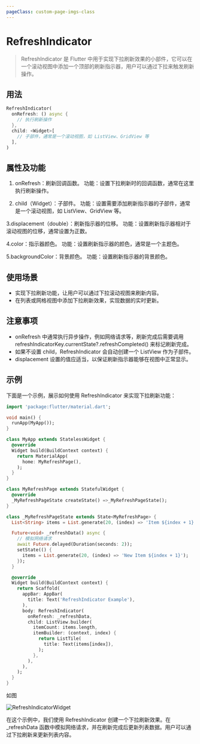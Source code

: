 ```yaml
---
pageClass: custom-page-imgs-class
---
```


# RefreshIndicator

> RefreshIndicator 是 Flutter 中用于实现下拉刷新效果的小部件，它可以在一个滚动视图中添加一个顶部的刷新指示器，用户可以通过下拉来触发刷新操作。

## 用法

```dart
RefreshIndicator(
  onRefresh: () async {
    // 执行刷新操作
  },
  child: <Widget>[
    // 子部件，通常是一个滚动视图，如 ListView、GridView 等
  ],
)
```

## 属性及功能

1. onRefresh：刷新回调函数。
   功能：设置下拉刷新时的回调函数，通常在这里执行刷新操作。

2. child（Widget）：子部件。
   功能：设置需要添加刷新指示器的子部件，通常是一个滚动视图，如 ListView、GridView 等。

3.displacement（double）：刷新指示器的位移。
功能：设置刷新指示器相对于滚动视图的位移，通常设置为正数。

4.color：指示器颜色。
功能：设置刷新指示器的颜色，通常是一个主题色。

5.backgroundColor：背景颜色。
功能：设置刷新指示器的背景颜色。

## 使用场景

- 实现下拉刷新功能，让用户可以通过下拉滚动视图来刷新内容。
- 在列表或网格视图中添加下拉刷新效果，实现数据的实时更新。

## 注意事项

- onRefresh 中通常执行异步操作，例如网络请求等，刷新完成后需要调用 refreshIndicatorKey.currentState?.refreshCompleted() 来标记刷新完成。
- 如果不设置 child，RefreshIndicator 会自动创建一个 ListView 作为子部件。
- displacement 设置的值应适当，以保证刷新指示器能够在视图中正常显示。

## 示例

下面是一个示例，展示如何使用 RefreshIndicator 来实现下拉刷新功能：

```dart
import 'package:flutter/material.dart';

void main() {
  runApp(MyApp());
}

class MyApp extends StatelessWidget {
  @override
  Widget build(BuildContext context) {
    return MaterialApp(
      home: MyRefreshPage(),
    );
  }
}

class MyRefreshPage extends StatefulWidget {
  @override
  _MyRefreshPageState createState() =>_MyRefreshPageState();
}

class _MyRefreshPageState extends State<MyRefreshPage> {
  List<String> items = List.generate(20, (index) => 'Item ${index + 1}');

  Future<void> _refreshData() async {
    // 模拟网络请求
    await Future.delayed(Duration(seconds: 2));
    setState(() {
      items = List.generate(20, (index) => 'New Item ${index + 1}');
    });
  }

  @override
  Widget build(BuildContext context) {
    return Scaffold(
      appBar: AppBar(
        title: Text('RefreshIndicator Example'),
      ),
      body: RefreshIndicator(
        onRefresh: _refreshData,
        child: ListView.builder(
          itemCount: items.length,
          itemBuilder: (context, index) {
            return ListTile(
              title: Text(items[index]),
            );
          },
        ),
      ),
    );
  }
}
```

如图

![RefreshIndicatorWidget](./imgs/RefreshIndicatorWidget.gif)

在这个示例中，我们使用 RefreshIndicator 创建一个下拉刷新效果。在\_refreshData 函数中模拟网络请求，并在刷新完成后更新列表数据。用户可以通过下拉刷新来更新列表内容。
